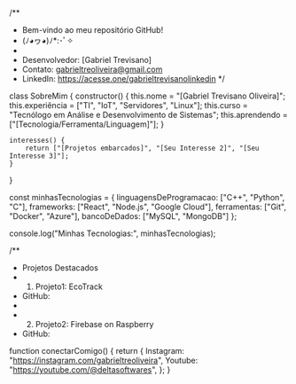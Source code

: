 /**
 *  Bem-vindo ao meu repositório GitHub!
 *  (ﾉ◕ヮ◕)ﾉ*:･ﾟ✧
 *  
 *  Desenvolvedor: [Gabriel Trevisano]
 *  Contato: gabrieltreoliveira@gmail.com
 *  LinkedIn: https://acesse.one/gabrieltrevisanolinkedin
 */

class SobreMim {
    constructor() {
        this.nome = "[Gabriel Trevisano Oliveira]";
        this.experiência = ["TI", "IoT", "Servidores", "Linux"];
        this.curso = "Tecnólogo em Análise e Desenvolvimento de Sistemas";
        this.aprendendo = ["[Tecnologia/Ferramenta/Linguagem]"];
    }

    interesses() {
        return ["[Projetos embarcados]", "[Seu Interesse 2]", "[Seu Interesse 3]"];
    }
}

const minhasTecnologias = {
    linguagensDeProgramacao: ["C++", "Python", "C"],
    frameworks: ["React", "Node.js", "Google Cloud"],
    ferramentas: ["Git", "Docker", "Azure"],
    bancoDeDados: ["MySQL", "MongoDB"]
};

console.log("Minhas Tecnologias:", minhasTecnologias);

/**
 * Projetos Destacados
 * 1. Projeto1: EcoTrack
 *    GitHub:
 * 
 * 2. Projeto2: Firebase on Raspberry
 *    GitHub:

function conectarComigo() {
    return {
        Instagram: "https://instagram.com/gabrieltreoliveira",
        Youtube: "https://youtube.com/@deltasoftwares",
    };
}
